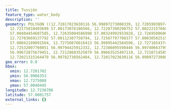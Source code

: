 ```yaml
---
title: Tussjön
feature_type: water_body
description: ''
geometry: POLYGON ((12.72017023630116 56.99897273008339, 12.72059938974284 57.0018242508861,
  12.72175810403699 57.00173076186566, 12.72287390298752 57.0022215766013, 12.72398970193714
  57.00404454607585, 12.72635004586998 57.00324992933828, 12.72695086068977 57.00264226979282,
  12.72703669137792 57.00112307750794, 12.72587797708377 57.0003050251986, 12.72712252206608
  57.00042189091564, 12.72750876016413 56.99995442584596, 12.72716543741061 56.99937008625005,
  12.72532007760851 56.99794425912332, 12.72386095590446 56.99740663799035, 12.722530580234
  56.99672875679451, 12.72128603525079 56.99663525497118, 12.72107145852995 56.9973131378698,
  12.72021315164479 56.99782738562484, 12.72017023630116 56.99897273008339))
geo_error: 0.0
bbox:
  xmin: 12.7201702
  ymin: 56.9966353
  xmax: 12.7275088
  ymax: 57.0040445
longitude: 12.7236786
latitude: 57.0001757
external_links: {}
---
```

